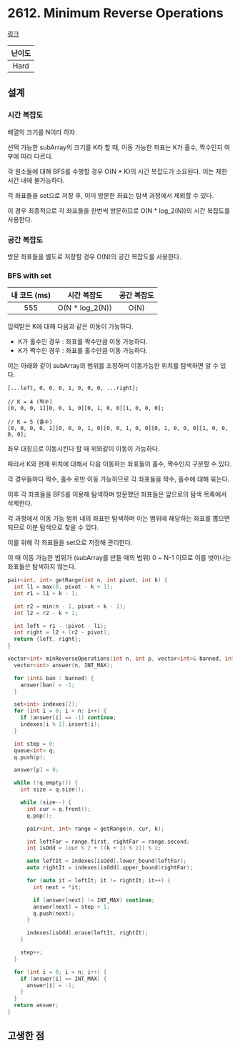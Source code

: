 # 2612. Minimum Reverse Operations

[링크](https://leetcode.com/problems/minimum-reverse-operations/description/)

| 난이도 |
| :----: |
|  Hard  |

## 설계

### 시간 복잡도

배열의 크기를 N이라 하자.

선택 가능한 subArray의 크기를 K라 할 때, 이동 가능한 좌표는 K가 홀수, 짝수인지 여부에 따라 다르다.

각 원소들에 대해 BFS를 수행할 경우 O(N \* K)의 시간 복잡도가 소요된다. 이는 제한시간 내에 불가능하다.

각 좌표들을 set으로 저장 후, 이미 방문한 좌표는 탐색 과정에서 제외할 수 있다.

이 경우 최종적으로 각 좌표들을 한번씩 방문하므로 O(N \* log_2(N))의 시간 복잡도를 사용한다.

### 공간 복잡도

방문 좌표들을 별도로 저장할 경우 O(N)의 공간 복잡도를 사용한다.

### BFS with set

| 내 코드 (ms) |   시간 복잡도    | 공간 복잡도 |
| :----------: | :--------------: | :---------: |
|     555      | O(N \* log_2(N)) |    O(N)     |

입력받은 K에 대해 다음과 같은 이동이 가능하다.

- K가 홀수인 경우 : 좌표를 짝수만큼 이동 가능하다.
- K가 짝수인 경우 : 좌표를 홀수만큼 이동 가능하다.

이는 아래와 같이 subArray의 범위를 조정하며 이동가능한 위치를 탐색하면 알 수 있다.

```
[...left, 0, 0, 0, 1, 0, 0, 0, ...right];

// K = 4 (짝수)
[0, 0, 0, 1][0, 0, 1, 0][0, 1, 0, 0][1, 0, 0, 0];

// K = 5 (홀수)
[0, 0, 0, 0, 1][0, 0, 0, 1, 0][0, 0, 1, 0, 0][0, 1, 0, 0, 0][1, 0, 0, 0, 0];
```

좌우 대칭으로 이동시킨다 할 때 위와같이 이동이 가능하다.

따라서 K와 현재 위치에 대해서 다음 이동하는 좌표들이 홀수, 짝수인지 구분할 수 있다.

각 경우들마다 짝수, 홀수 로만 이동 가능하므로 각 좌표들을 짝수, 홀수에 대해 묶는다.

이후 각 좌표들을 BFS를 이용해 탐색하며 방문했던 좌표들은 앞으로의 탐색 목록에서 삭제한다.

각 과정에서 이동 가능 범위 내의 좌표만 탐색하며 이는 범위에 해당하는 좌표를 뽑으면 되므로 이분 탐색으로 찾을 수 있다.

이를 위해 각 좌표들을 set으로 저장해 관리한다.

이 때 이동 가능한 범위가 (subArray를 만들 때의 범위) 0 ~ N-1 이므로 이를 벗어나는 좌표들은 탐색하지 않는다.

```cpp
pair<int, int> getRange(int n, int pivot, int k) {
  int l1 = max(0, pivot - k + 1);
  int r1 = l1 + k - 1;

  int r2 = min(n - 1, pivot + k - 1);
  int l2 = r2 - k + 1;

  int left = r1 - (pivot - l1);
  int right = l2 + (r2 - pivot);
  return {left, right};
}

vector<int> minReverseOperations(int n, int p, vector<int>& banned, int k) {
  vector<int> answer(n, INT_MAX);

  for (int& ban : banned) {
    answer[ban] = -1;
  }

  set<int> indexes[2];
  for (int i = 0; i < n; i++) {
    if (answer[i] == -1) continue;
    indexes[i % 2].insert(i);
  }

  int step = 0;
  queue<int> q;
  q.push(p);

  answer[p] = 0;

  while (!q.empty()) {
    int size = q.size();

    while (size--) {
      int cur = q.front();
      q.pop();

      pair<int, int> range = getRange(n, cur, k);

      int leftFar = range.first, rightFar = range.second;
      int isOdd = (cur % 2 + ((k + 1) % 2)) % 2;

      auto leftIt = indexes[isOdd].lower_bound(leftFar);
      auto rightIt = indexes[isOdd].upper_bound(rightFar);

      for (auto it = leftIt; it != rightIt; it++) {
        int next = *it;

        if (answer[next] != INT_MAX) continue;
        answer[next] = step + 1;
        q.push(next);
      }

      indexes[isOdd].erase(leftIt, rightIt);
    }

    step++;
  }

  for (int i = 0; i < n; i++) {
    if (answer[i] == INT_MAX) {
      answer[i] = -1;
    }
  }
  return answer;
}
```

## 고생한 점
